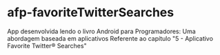afp-favoriteTwitterSearches
===========================

App desenvolvida lendo o livro Android para Programadores: Uma abordagem baseada em aplicativos
Referente ao capítulo "5 - Aplicativo Favorite Twitter® Searches"
